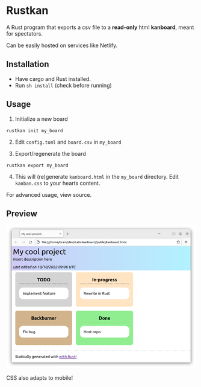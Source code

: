 # Rustkan
A Rust program that exports a csv file to a **read-only** html **kanboard**, meant for spectators.

Can be easily hosted on services like Netlify.

## Installation 
- Have cargo and Rust installed.
- Run `sh install` (check before running)

## Usage
1. Initialize a new board
```console
rustkan init my_board 
```
2. Edit `config.toml` and `board.csv` in `my_board`

3. Export/regenerate the board
```console
rustkan export my_board
```
4. This will (re)generate `kanboard.html` in the `my_board` directory. Edit `kanban.css` to your hearts content.

For advanced usage, view source.

## Preview
![Preview](preview.png)

CSS also adapts to mobile!
